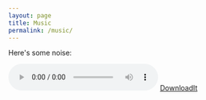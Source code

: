 ```yaml
---
layout: page
title: Music
permalink: /music/
---
```


Here's some noise:

<audio src="https://archive.org/download/random_20160719/embraceable_you.mp3" controls></audio>
<a href="https://archive.org/download/random_20160719/embraceable_you.mp3" download="somewhere_far_away.ogg">DownloadIt</a>
